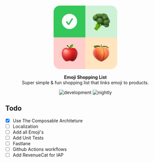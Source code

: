 <p align="center">
  <p align="center">
    <img width="200" src="EmojiShoppingList/EmojiShoppingList/Resources/Assets.xcassets/Icon.imageset/icon.png" alt="NU.nl logo" style="border-radius:10%">
  </p>
  <p align="center">
  <strong>Emoji Shopping List</strong><BR>
  Super simple &amp; fun shopping list that links emoji to products.
</p>
  <p align="center">
    <img src="https://github.com/dpgmediamagazines/nunl-ios/workflows/Develop/badge.svg?branch=develop" alt="development">
    <img src="https://github.com/dpgmediamagazines/nunl-ios/workflows/Nightly/badge.svg?branch=develop" alt="nightly">
  </p>
</p>

## Todo
- [x] Use The Composable Architeture
- [ ] Localization
- [ ] Add all Emoji's
- [ ] Add Unit Tests
- [ ] Fastlane
- [ ] Github Actions workflows
- [ ] Add RevenueCat for IAP
